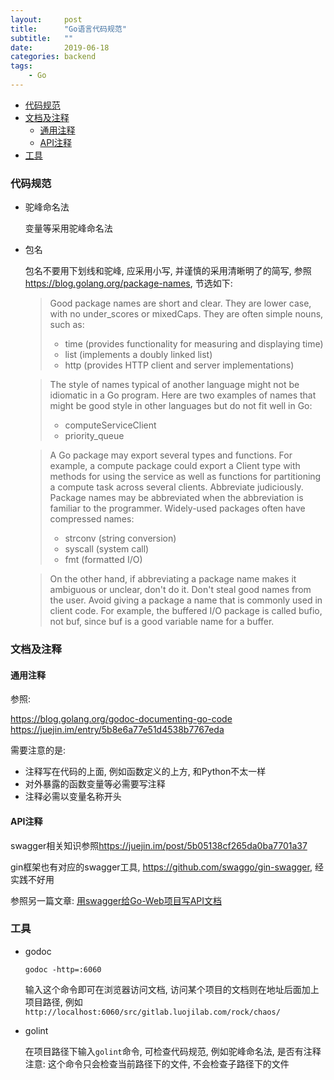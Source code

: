 ```yaml
---
layout:     post
title:      "Go语言代码规范"
subtitle:   ""
date:       2019-06-18
categories: backend
tags:
    - Go
---
```


- [代码规范](#代码规范)
- [文档及注释](#文档及注释)
    - [通用注释](#通用注释)
    - [API注释](#API注释)
- [工具](#工具)

###  代码规范

- 驼峰命名法

    变量等采用驼峰命名法

- 包名

    包名不要用下划线和驼峰, 应采用小写, 并谨慎的采用清晰明了的简写, 参照<https://blog.golang.org/package-names>, 节选如下:

    > Good package names are short and clear. They are lower case, with no under_scores or mixedCaps. They are often simple nouns, such as:
    > - time (provides functionality for measuring and displaying time)
    > - list (implements a doubly linked list)
    > - http (provides HTTP client and server implementations)

    > The style of names typical of another language might not be idiomatic in a Go program. Here are two examples of names that might be good style in other languages but do not fit well in Go:
    > - computeServiceClient
    > - priority_queue

    > A Go package may export several types and functions. For example, a compute package could export a Client type with methods for using the service as well as functions for partitioning a compute task across several clients.
    > Abbreviate judiciously. Package names may be abbreviated when the abbreviation is familiar to the programmer. Widely-used packages often have compressed names:
    > - strconv (string conversion)
    > - syscall (system call)
    > - fmt (formatted I/O)

    > On the other hand, if abbreviating a package name makes it ambiguous or unclear, don't do it.
    > Don't steal good names from the user. Avoid giving a package a name that is commonly used in client code. For example, the buffered I/O package is called bufio, not buf, since buf is a good variable name for a buffer.

### 文档及注释

#### 通用注释

参照:

<https://blog.golang.org/godoc-documenting-go-code>
<https://juejin.im/entry/5b8e6a77e51d4538b7767eda>

需要注意的是:

- 注释写在代码的上面, 例如函数定义的上方, 和Python不太一样
- 对外暴露的函数变量等必需要写注释
- 注释必需以变量名称开头

#### API注释

swagger相关知识参照<https://juejin.im/post/5b05138cf265da0ba7701a37>

gin框架也有对应的swagger工具, <https://github.com/swaggo/gin-swagger>, 经实践不好用

参照另一篇文章: <a href="{{ site.url }}/blog/用swagger给Go-Web项目写API文档.html">用swagger给Go-Web项目写API文档</a>

### 工具

- godoc

    `godoc -http=:6060`

    输入这个命令即可在浏览器访问文档, 访问某个项目的文档则在地址后面加上项目路径, 例如`http://localhost:6060/src/gitlab.luojilab.com/rock/chaos/`

- golint

    在项目路径下输入`golint`命令, 可检查代码规范, 例如驼峰命名法, 是否有注释
    注意: 这个命令只会检查当前路径下的文件, 不会检查子路径下的文件
